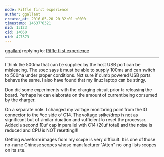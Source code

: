 ```yaml
---
node: Riffle first experience
author: ggallant
created_at: 2016-05-20 20:32:01 +0000
timestamp: 1463776321
nid: 13123
cid: 14660
uid: 427373
---
```




[ggallant](../profile/ggallant) replying to: [Riffle first experience](../notes/ggallant/05-18-2016/riffle-first-experience)

----
I think the 500ma that can be supplied by the host USB port can be misleading. The spec says it must be able to supply 100ma and can switch to 500ma under proper conditions. Not sure if dumb powered USB ports behave the same. I also have found that my linux laptop can be stingy.

Don did some experiments with the charging circuit prior to releasing the board. Perhaps he can elaborate on the amount of current being consumed by the charger.

On a separate note. I changed my voltage monitoring point from the IO connector to the Vcc side of C14. The voltage spike/drop is not as significant but of similar duration and sufficient to reset the processor. Added a second 10uf cap in parallel with C14 (20uf total) and the noise is reduced and CPU is NOT resetting!!!

Getting waveform images from my scope is very difficult. It is one of those no-name Chinese scopes whose manufacturer "Atten" no long lists scopes on its site.


 
